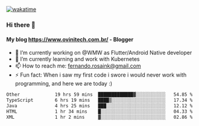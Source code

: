 [![wakatime](https://wakatime.com/badge/user/d5892087-17e6-46ab-8384-91a71a9b88d8.svg)](https://wakatime.com/@d5892087-17e6-46ab-8384-91a71a9b88d8)
### Hi there 👋

#### My blog https://www.ovinitech.com.br/ - Blogger

- 🔭 I’m currently working on @WMW as Flutter/Android Native developer
- 🌱 I’m currently learning and work with Kubernetes
- 📫 How to reach me: fernando.rosaink@gmail.com 
- ⚡ Fun fact: When i saw my first code i swore i would never work with programming, and here we are today :)

<!--START_SECTION:waka-->

```txt
Other             19 hrs 59 mins  █████████████▓░░░░░░░░░░░   54.85 %
TypeScript        6 hrs 19 mins   ████▒░░░░░░░░░░░░░░░░░░░░   17.34 %
Java              4 hrs 25 mins   ███░░░░░░░░░░░░░░░░░░░░░░   12.12 %
HTML              1 hr 34 mins    █░░░░░░░░░░░░░░░░░░░░░░░░   04.33 %
XML               1 hr 2 mins     ▓░░░░░░░░░░░░░░░░░░░░░░░░   02.86 %
```

<!--END_SECTION:waka-->
